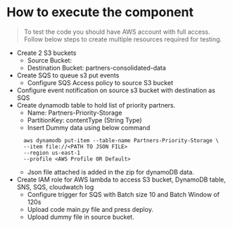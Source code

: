 # How to execute the component

> To test the code you should have AWS account with full access. Follow below steps to create
>multiple resources required for testing.


* Create 2 S3 buckets
    * Source Bucket: <Source Datata Bucket> 
    * Destination Bucket: partners-consolidated-data
* Create SQS to queue s3 put events
    * Configure SQS Access policy to source S3 bucket
* Configure event notification on source s3 bucket with destination as SQS
* Create dynamodb table to hold list of priority partners.
    * Name: Partners-Priority-Storage
    * PartitionKey: contentType (String Type)
    * Insert Dummy data using below command
    ```
      aws dynamodb put-item --table-name Partners-Priority-Storage \
      --item file://<PATH TO JSON FILE>
      --region us-east-1
      --profile <AWS Profile OR Default>
    ```
    *  Json file attached is added in the zip for dynamoDB data.
* Create IAM role for AWS lambda to access S3 bucket, DynamoDB table, SNS, SQS, cloudwatch log
    * Configure trigger for SQS with Batch size 10 and Batch Window of 120s
    * Upload code main.py file and press deploy.
    * Upload dummy file in source bucket.